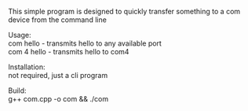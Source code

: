 This simple program is designed to quickly transfer something to a com device from the command line<br>

Usage:<br>
com hello - transmits hello to any available port<br>
com 4 hello - transmits hello to com4<br>

Installation:<br>
not required, just a cli program<br>

Build:<br>
g++ com.cpp -o com && ./com<br>
